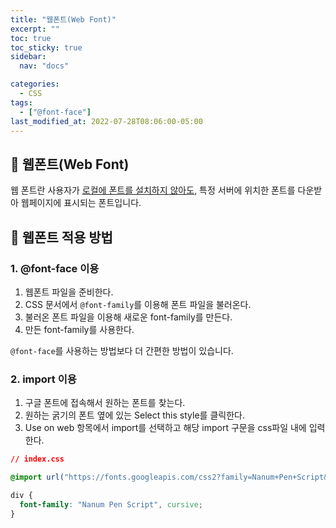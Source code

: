 ```yaml
---
title: "웹폰트(Web Font)"
excerpt: ""
toc: true
toc_sticky: true
sidebar:
  nav: "docs"

categories:
  - CSS
tags:
  - ["@font-face"]
last_modified_at: 2022-07-28T08:06:00-05:00
---
```


## 📄 웹폰트(Web Font)

웹 폰트란 사용자가 <span style="text-decoration: underline">로컬에 폰트를 설치하지 않아도</span>, 특정 서버에 위치한 폰트를 다운받아 웹페이지에 표시되는 폰트입니다.

## 📄 웹폰트 적용 방법

### 1. @font-face 이용

1. 웹폰트 파일을 준비한다.
2. CSS 문서에서 `@font-family`를 이용해 폰트 파일을 불러온다.
3. 불러온 폰트 파일을 이용해 새로운 font-family를 만든다.
4. 만든 font-family를 사용한다.

`@font-face`를 사용하는 방법보다 더 간편한 방법이 있습니다.

### 2. import 이용

1. 구글 폰트에 접속해서 원하는 폰트를 찾는다.
2. 원하는 굵기의 폰트 옆에 있는 Select this style를 클릭한다.
3. Use on web 항목에서 import를 선택하고 해당 import 구문을 css파일 내에 입력한다.

```css
// index.css

@import url("https://fonts.googleapis.com/css2?family=Nanum+Pen+Script&display=swap");

div {
  font-family: "Nanum Pen Script", cursive;
}
```
